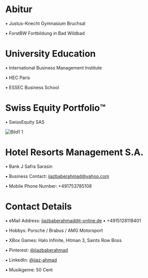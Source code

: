 # Abitur

▪︎ Justus-Knecht Gymnasium Bruchsal

• ForstBW Fortbildung in Bad Wildbad

# University Education

• International Business Management Institute

• HEC Paris

• ESSEC Business School

# Swiss Equity Portfolio™️

• SwissEquity SAS



![Bild1 1](https://user-images.githubusercontent.com/95079463/173062915-61d28cb7-3aa7-4236-8c58-55eb180333d0.png)

# Hotel Resorts Management S.A.

• Bank J Safra Sarasin

▪︎ Business Contact: ijazbaberahmad@yahoo.com 


• Mobile Phone Number: +491753785108

# Contact Details 

▪︎ eMail Address: ijazbaberahmad@t-online.de ▪︎ +4915128118401 

• Hobbys: Porsche / Brabus / AMG Motorsport

• XBox Games: Halo Infinite, Hitman 3, Saints Row Boss

▪︎ Pinterest: [@ijazbaberahmad](https://www.pinterest.de/ijazbaberahmad/)

▪︎ LinkedIn: [@ijaz-ahmad](https://www.linkedin.com/in/ijaz-ahmad-69677b13a/)

▪︎ Musikgenre: 50 Cent 



